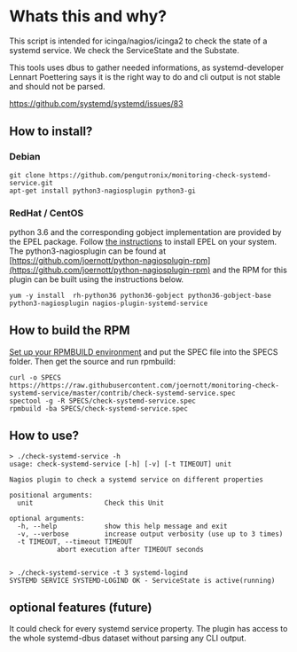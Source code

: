 # Whats this and why?

This script is intended for icinga/nagios/icinga2 to check the state of a
systemd service. We check the ServiceState and the Substate.

This tools uses dbus to gather needed informations, as systemd-developer
Lennart Poettering says it is the right way to do and cli output is not stable and should not be parsed.

https://github.com/systemd/systemd/issues/83

## How to install?

### Debian
    git clone https://github.com/pengutronix/monitoring-check-systemd-service.git
    apt-get install python3-nagiosplugin python3-gi

### RedHat / CentOS
python 3.6 and the corresponding gobject implementation are provided by the
EPEL package. Follow [the instructions](https://fedoraproject.org/wiki/EPEL)
to install EPEL on your system. The python3-nagiosplugin can be found at
[https://github.com/joernott/python-nagiosplugin-rpm](https://github.com/joernott/python-nagiosplugin-rpm)
and the RPM for this plugin can be built using the instructions below.

    yum -y install 	rh-python36 python36-gobject python36-gobject-base python3-nagiosplugin nagios-plugin-systemd-service    

## How to build the RPM
[Set up your RPMBUILD environment](https://wiki.centos.org/HowTos/SetupRpmBuildEnvironment)
and put the SPEC file into the SPECS folder. Then get the source and run rpmbuild:

    curl -o SPECS https://https://raw.githubusercontent.com/joernott/monitoring-check-systemd-service/master/contrib/check-systemd-service.spec
    spectool -g -R SPECS/check-systemd-service.spec
	rpmbuild -ba SPECS/check-systemd-service.spec

## How to use?

    > ./check-systemd-service -h
    usage: check-systemd-service [-h] [-v] [-t TIMEOUT] unit

    Nagios plugin to check a systemd service on different properties

    positional arguments:
      unit                  Check this Unit

    optional arguments:
      -h, --help            show this help message and exit
      -v, --verbose         increase output verbosity (use up to 3 times)
      -t TIMEOUT, --timeout TIMEOUT
			    abort execution after TIMEOUT seconds


    > ./check-systemd-service -t 3 systemd-logind 
    SYSTEMD SERVICE SYSTEMD-LOGIND OK - ServiceState is active(running)


## optional features (future)

It could check for every systemd service property. The plugin has access to the whole systemd-dbus dataset without parsing any CLI output.


